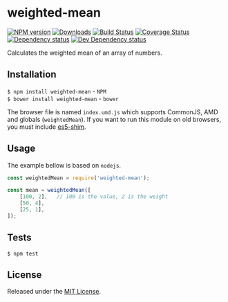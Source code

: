 # weighted-mean

[![NPM version][npm-image]][npm-url] [![Downloads][downloads-image]][npm-url] [![Build Status][travis-image]][travis-url] [![Coverage Status][coveralls-image]][coveralls-url] [![Dependency status][david-dm-image]][david-dm-url] [![Dev Dependency status][david-dm-dev-image]][david-dm-dev-url]

[npm-url]:https://npmjs.org/package/weighted-mean
[downloads-image]:http://img.shields.io/npm/dm/weighted-mean.svg
[npm-image]:http://img.shields.io/npm/v/weighted-mean.svg
[travis-url]:https://travis-ci.org/IndigoUnited/js-weighted-mean
[travis-image]:http://img.shields.io/travis/IndigoUnited/js-weighted-mean/master.svg
[coveralls-url]:https://coveralls.io/r/IndigoUnited/node-couchdb-force
[coveralls-image]:https://img.shields.io/coveralls/IndigoUnited/node-couchdb-force/master.svg
[david-dm-url]:https://david-dm.org/IndigoUnited/js-weighted-mean
[david-dm-image]:https://img.shields.io/david/IndigoUnited/js-weighted-mean.svg
[david-dm-dev-url]:https://david-dm.org/IndigoUnited/js-weighted-mean#info=devDependencies
[david-dm-dev-image]:https://img.shields.io/david/dev/IndigoUnited/js-weighted-mean.svg

Calculates the weighted mean of an array of numbers.


## Installation

`$ npm install weighted-mean` - `NPM`   
`$ bower install weighted-mean` - `bower`

The browser file is named `index.umd.js` which supports CommonJS, AMD and globals (`weightedMean`).
If you want to run this module on old browsers, you must include [es5-shim](https://github.com/es-shims/es5-shim).


## Usage

The example bellow is based on `nodejs`.

```js
const weightedMean = require('weighted-mean');

const mean = weightedMean([
    [100, 2],   // 100 is the value, 2 is the weight
    [50, 4],
    [25, 1],
]);
```


## Tests

`$ npm test`


## License

Released under the [MIT License](http://www.opensource.org/licenses/mit-license.php).
